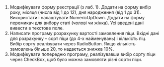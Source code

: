 1. Модифікувати форму реєстрації (з лаб. 1). Додати на форму
вибір року, місяця (числа від 1 до 12), дня народження (від 1 до 31).
Використати і налаштувати NumericUpDown. Додати на форму
перемикач для вибору статі (чолові чи жінка). Усі введені дані
вивести в текстове поле.
2. Написати програму розрахунку вартості замовлення піци. Вхідні
дані для розрахунку – сорт піци (до 4-х найменувань) і кількість
піц. Вибір сорту реалізувати через RadioButton. Якщо кількість
замовлень більше 20, то надається знижка 10%.
3. Модифікувати попередню програму, реалізувавши вибір сорту
піци через CheckBox, щоб було можна замовляти різні сорти піци.
